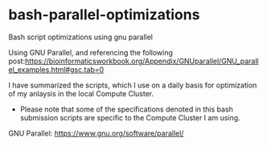 # bash-parallel-optimizations
Bash script optimizations using gnu parallel

Using GNU Parallel, and referencing the following post:https://bioinformaticsworkbook.org/Appendix/GNUparallel/GNU_parallel_examples.html#gsc.tab=0

I have summarized the scripts, which I use on a daily basis for optimization of my anlaysis in the local Compute Cluster.

* Please note that some of the specifications denoted in this bash submission scripts are specific to the Compute Cluster I am using.

GNU Parallel:
https://www.gnu.org/software/parallel/
